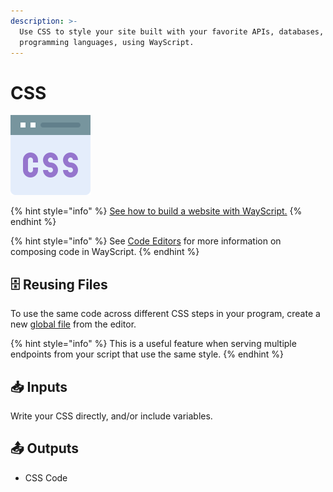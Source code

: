```yaml
---
description: >-
  Use CSS to style your site built with your favorite APIs, databases, and
  programming languages, using WayScript.
---
```


# CSS

![Write CSS that can be re-used and inserted into HTML.](../../.gitbook/assets/css_code.png)

{% hint style="info" %}
[See how to build a website with WayScript.](https://www.youtube.com/watch?v=OrZMjdVhFfA&feature=youtu.be)
{% endhint %}

{% hint style="info" %}
See [Code Editors](../../getting_started/code-editors.md) for more information on composing code in WayScript.
{% endhint %}

## 🗄 Reusing Files

To use the same code across different CSS steps in your program, create a new [global file](../../getting_started/code-editors.md#accessing-files) from the editor.

{% hint style="info" %}
This is a useful feature when serving multiple endpoints from your script that use the same style.
{% endhint %}

## 📥 Inputs

Write your CSS directly, and/or include variables.

## 📤 Outputs

* CSS Code



